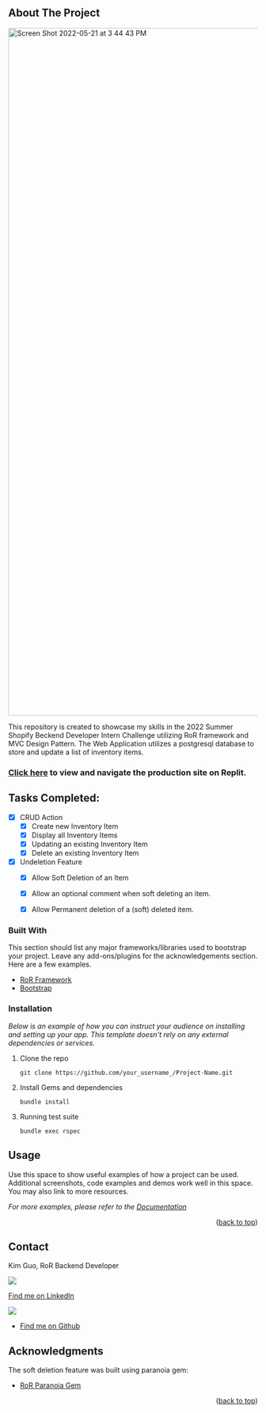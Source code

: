 
<!-- ABOUT THE PROJECT -->
## About The Project
<img width="1390" alt="Screen Shot 2022-05-21 at 3 44 43 PM" src="https://user-images.githubusercontent.com/97060659/169669933-bdf2ae28-3bd0-411a-8d41-e89ef44536a2.png">

This repository is created to showcase my skills in the 2022 Summer Shopify Beckend Developer Intern Challenge utilizing RoR framework and MVC Design Pattern. The Web Application utilizes a postgresql database to store and update a list of inventory items.
### [Click here](https://shopifybechallenge.kg-byte.repl.co/) to view and navigate the production site on Replit.

## Tasks Completed:

- [x] CRUD Action
    - [x] Create new Inventory Item
    - [x] Display all Inventory Items
    - [x] Updating an existing Inventory Item
    - [x] Delete an existing Inventory Item
- [x] Undeletion Feature
    - [x] Allow Soft Deletion of an Item
    - [x] Allow an optional comment when soft deleting an item.
    - [x] Allow Permanent deletion of a (soft) deleted item.


### Built With

This section should list any major frameworks/libraries used to bootstrap your project. Leave any add-ons/plugins for the acknowledgements section. Here are a few examples.

* [RoR Framework]([https://nextjs.org/](https://rubyonrails.org/))
* [Bootstrap](https://getbootstrap.com)



<!-- GETTING STARTED -->

### Installation

_Below is an example of how you can instruct your audience on installing and setting up your app. This template doesn't rely on any external dependencies or services._

1. Clone the repo
   ```
   git clone https://github.com/your_username_/Project-Name.git
   ```
2. Install Gems and dependencies 
   ```
   bundle install
   ```
3. Running test suite
   ```
   bundle exec rspec
   ```

## Usage

Use this space to show useful examples of how a project can be used. Additional screenshots, code examples and demos work well in this space. You may also link to more resources.

_For more examples, please refer to the [Documentation](https://example.com)_

<p align="right">(<a href="#top">back to top</a>)</p>

<!-- CONTACT -->
## Contact

Kim Guo, RoR Backend Developer

<p>
  <img src="https://img.shields.io/badge/LinkedIn-0077B5?style=for-the-badge&logo=linkedin&logoColor=white" />
</p>

[Find me on LinkedIn](https://www.linkedin.com/in/kim-guo-5331b4158/)

<p>
  <img src="https://img.shields.io/badge/GitHub-100000?style=for-the-badge&logo=github&logoColor=white" />
</p>

- [Find me on Github](https://github.com/kg-byte)




<!-- ACKNOWLEDGMENTS -->
## Acknowledgments

The soft deletion feature was built using paranoia gem:

* [RoR Paranoia Gem](https://github.com/rubysherpas/paranoia)

<p align="right">(<a href="#top">back to top</a>)</p>



